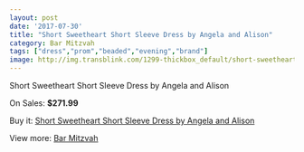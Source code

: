 ```yaml
---
layout: post
date: '2017-07-30'
title: "Short Sweetheart Short Sleeve Dress by Angela and Alison"
category: Bar Mitzvah
tags: ["dress","prom","beaded","evening","brand"]
image: http://img.transblink.com/1299-thickbox_default/short-sweetheart-short-sleeve-dress-by-angela-and-alison.jpg
---
```

Short Sweetheart Short Sleeve Dress by Angela and Alison

On Sales: **$271.99**
<a href="https://www.transblink.com/en/bar-mitzvah/382-short-sweetheart-short-sleeve-dress-by-angela-and-alison.html"><amp-img layout="responsive" width="600" height="600" src="//img.transblink.com/1299-thickbox_default/short-sweetheart-short-sleeve-dress-by-angela-and-alison.jpg" alt="Short Sweetheart Short Sleeve Dress by Angela and Alison 0" /></a>
<a href="https://www.transblink.com/en/bar-mitzvah/382-short-sweetheart-short-sleeve-dress-by-angela-and-alison.html"><amp-img layout="responsive" width="600" height="600" src="//img.transblink.com/1301-thickbox_default/short-sweetheart-short-sleeve-dress-by-angela-and-alison.jpg" alt="Short Sweetheart Short Sleeve Dress by Angela and Alison 1" /></a>
<a href="https://www.transblink.com/en/bar-mitzvah/382-short-sweetheart-short-sleeve-dress-by-angela-and-alison.html"><amp-img layout="responsive" width="600" height="600" src="//img.transblink.com/1300-thickbox_default/short-sweetheart-short-sleeve-dress-by-angela-and-alison.jpg" alt="Short Sweetheart Short Sleeve Dress by Angela and Alison 2" /></a>

Buy it: [Short Sweetheart Short Sleeve Dress by Angela and Alison](https://www.transblink.com/en/bar-mitzvah/382-short-sweetheart-short-sleeve-dress-by-angela-and-alison.html "Short Sweetheart Short Sleeve Dress by Angela and Alison")

View more: [Bar Mitzvah](https://www.transblink.com/en/2-bar-mitzvah "Bar Mitzvah")